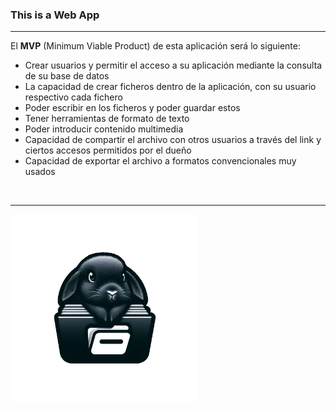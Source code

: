 <h3>This is a Web App</h3>
<hr>

El <b>MVP</b> (Minimum Viable Product) de esta aplicación será lo siguiente:
<ul>
    <li>Crear usuarios y permitir el acceso a su aplicación mediante la consulta de su base de datos</li>
    <li>La capacidad de crear ficheros dentro de la aplicación, con su usuario respectivo cada fichero</li>
    <li>Poder escribir en los ficheros y poder guardar estos</li>
    <li>Tener herramientas de formato de texto</li>
    <li>Poder introducir contenido multimedia</li>
    <li>Capacidad de compartir el archivo con otros usuarios a través del link y ciertos accesos permitidos por el dueño</li>
    <li>Capacidad de exportar el archivo a formatos convencionales muy usados</li>
</ul>
<br>
<hr>
<img src="images/icon.png" width="300" title="Icon of the App?"/> 
